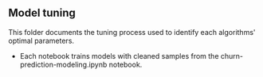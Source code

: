 ## Model tuning
This folder documents the tuning process used to identify each algorithms' optimal parameters.

* Each notebook trains models with cleaned samples from the churn-prediction-modeling.ipynb notebook.
